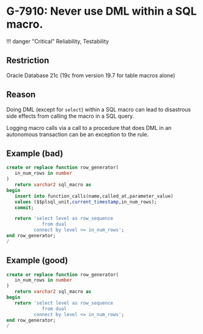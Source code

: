 # G-7910: Never use DML within a SQL macro.

!!! danger "Critical"
    Reliability, Testability

## Restriction

Oracle Database 21c (19c from version 19.7 for table macros alone)

## Reason

Doing DML (except for `select`) within a SQL macro can lead to disastrous side effects from calling the macro in a SQL query.

Logging macro calls via a call to a procedure that does DML in an autonomous transaction can be an exception to the rule.

## Example (bad)

``` sql
create or replace function row_generator(
   in_num_rows in number
)
   return varchar2 sql_macro as
begin
   insert into function_calls(name,called_at,parameter_value)
   values ($$plsql_unit,current_timestamp,in_num_rows);
   commit;

   return 'select level as row_sequence
             from dual 
          connect by level <= in_num_rows';
end row_generator;
/
```

## Example (good)

``` sql
create or replace function row_generator(
   in_num_rows in number
)
   return varchar2 sql_macro as
begin
   return 'select level as row_sequence
             from dual 
          connect by level <= in_num_rows';
end row_generator;
/
```